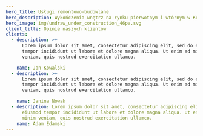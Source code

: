 ```yaml
---
hero_title: Usługi remontowo-budowlane
hero_description: Wykończenia wnętrz na rynku pierwotnym i wtórnym w Krakowie i okolicach
hero_image: img/undraw_under_construction_46pa.svg
client_title: Opinie naszych klientów
clients:
  - description: >+
      Lorem ipsum dolor sit amet, consectetur adipiscing elit, sed do eiusmod
      tempor incididunt ut labore et dolore magna aliqua. Ut enim ad minim
      veniam, quis nostrud exercitation ullamco.

    name: Jan Kowalski
  - description: >+
      Lorem ipsum dolor sit amet, consectetur adipiscing elit, sed do eiusmod
      tempor incididunt ut labore et dolore magna aliqua. Ut enim ad minim
      veniam, quis nostrud exercitation ullamco.

    name: Janina Nowak
  - description: Lorem ipsum dolor sit amet, consectetur adipiscing elit, sed do
      eiusmod tempor incididunt ut labore et dolore magna aliqua. Ut enim ad
      minim veniam, quis nostrud exercitation ullamco.
    name: Adam Edamski
---
```

